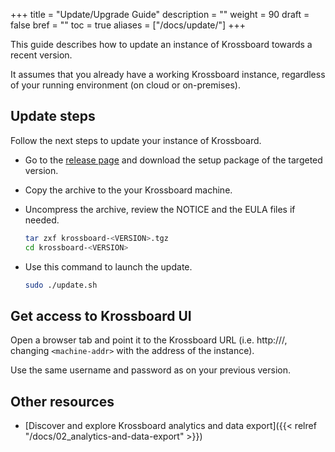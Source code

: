 +++
title = "Update/Upgrade Guide"
description = ""
weight = 90
draft = false
bref = ""
toc = true
aliases = ["/docs/update/"]
+++

This guide describes how to update an instance of Krossboard towards a recent version.

It assumes that you already have a working Krossboard instance, regardless of your running environment (on cloud or on-premises).

## Update steps
Follow the next steps to update your instance of Krossboard.

* Go to the [release page](https://github.com/2-alchemists/krossboard/releases) and download the setup package of the targeted version.
* Copy the archive to the your Krossboard machine.
* Uncompress the archive, review the NOTICE and the EULA files if needed.
  ```sh
  tar zxf krossboard-<VERSION>.tgz
  cd krossboard-<VERSION>
  ```
* Use this command to launch the update.

  ```sh
  sudo ./update.sh
  ```

## Get access to Krossboard UI
Open a browser tab and point it to the Krossboard URL (i.e. http://<machine-addr>/, changing `<machine-addr>` with the address of the instance).

Use the same username and password as on your previous version.

## Other resources
* [Discover and explore Krossboard analytics and data export]({{< relref "/docs/02_analytics-and-data-export" >}})